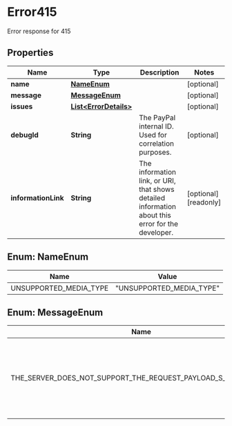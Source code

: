 

# Error415

Error response for 415

## Properties

| Name | Type | Description | Notes |
|------------ | ------------- | ------------- | -------------|
|**name** | [**NameEnum**](#NameEnum) |  |  [optional] |
|**message** | [**MessageEnum**](#MessageEnum) |  |  [optional] |
|**issues** | [**List&lt;ErrorDetails&gt;**](ErrorDetails.md) |  |  [optional] |
|**debugId** | **String** | The PayPal internal ID. Used for correlation purposes. |  [optional] |
|**informationLink** | **String** | The information link, or URI, that shows detailed information about this error for the developer. |  [optional] [readonly] |



## Enum: NameEnum

| Name | Value |
|---- | -----|
| UNSUPPORTED_MEDIA_TYPE | &quot;UNSUPPORTED_MEDIA_TYPE&quot; |



## Enum: MessageEnum

| Name | Value |
|---- | -----|
| THE_SERVER_DOES_NOT_SUPPORT_THE_REQUEST_PAYLOAD_S_MEDIA_TYPE_ | &quot;The server does not support the request payload&#39;s media type.&quot; |



